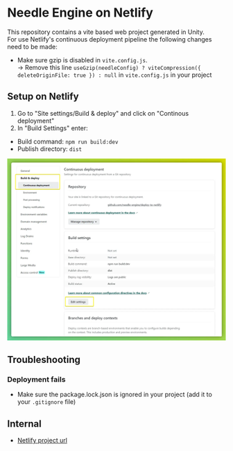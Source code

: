 # Needle Engine on Netlify
This repository contains a vite based web project generated in Unity.  
For use Netlify's continuous deployment pipeline the following changes need to be made:
- Make sure gzip is disabled in `vite.config.js`.   
  → Remove this line `useGzip(needleConfig) ? viteCompression({ deleteOriginFile: true }) : null` in `vite.config.js` in your project

## Setup on Netlify
1) Go to "Site settings/Build & deploy" and click on "Continous deployment"
2) In "Build Settings" enter:
  - Build command: `npm run build:dev`
  - Publish directory: `dist`

!["netlify settings screenshot"](./documentation~/settings-screenshot.webp)

## Troubleshooting
### Deployment fails
- Make sure the package.lock.json is ignored in your project (add it to your `.gitignore` file)


## Internal
- [Netlify project url](https://app.netlify.com/sites/needle-engine-netlify-sample)
